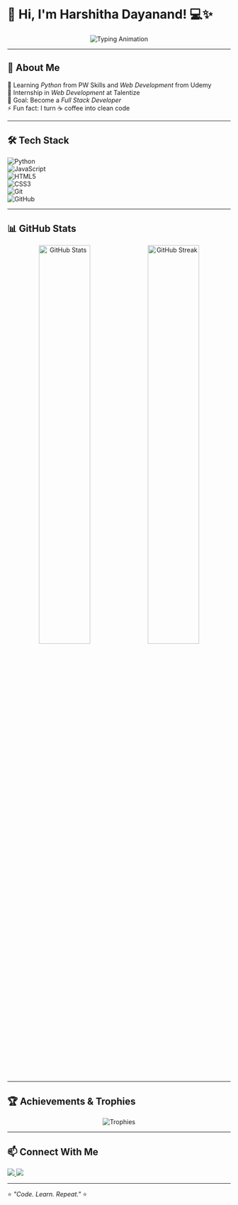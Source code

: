 # 👋 Hi, I'm Harshitha Dayanand! 💻✨

<p align="center">
  <img src="https://readme-typing-svg.herokuapp.com?font=Fira+Code&weight=600&size=22&pause=1000&color=F74C84&center=true&vCenter=true&width=435&lines=Aspiring+Full+Stack+Developer;Python+%7C+Web+Development+%7C+DSA;Always+Learning+%26+Improving" alt="Typing Animation" />
</p>

---

## 🚀 About Me  
🌱 Learning *Python* from PW Skills and *Web Development* from Udemy  
💼 Internship in *Web Development* at Talentize  
🎯 Goal: Become a *Full Stack Developer*  
⚡ Fun fact: I turn ☕ coffee into clean code  

---

## 🛠 Tech Stack  
![Python](https://img.shields.io/badge/Python-3670A0?style=for-the-badge&logo=python&logoColor=ffdd54)  
![JavaScript](https://img.shields.io/badge/JavaScript-F7DF1E?style=for-the-badge&logo=javascript&logoColor=black)  
![HTML5](https://img.shields.io/badge/HTML5-E34F26?style=for-the-badge&logo=html5&logoColor=white)  
![CSS3](https://img.shields.io/badge/CSS3-1572B6?style=for-the-badge&logo=css3&logoColor=white)  
![Git](https://img.shields.io/badge/Git-F05032?style=for-the-badge&logo=git&logoColor=white)  
![GitHub](https://img.shields.io/badge/GitHub-100000?style=for-the-badge&logo=github&logoColor=white)  

---

## 📊 GitHub Stats  
<p align="center">
  <img src="https://github-readme-stats.vercel.app/api?username=harshithadayanand05&show_icons=true&theme=radical" alt="GitHub Stats" width="48%" />
  <img src="https://streak-stats.demolab.com?user=harshithadayanand05&theme=radical" alt="GitHub Streak" width="48%" />
</p>

---

## 🏆 Achievements & Trophies  
<p align="center">
  <img src="https://github-profile-trophy.vercel.app/?username=harshithadayanand05&theme=dracula&no-frame=true&row=1&column=6" alt="Trophies" />
</p>

---

## 📫 Connect With Me  
<p>
  <a href="https://www.linkedin.com/in/YOUR-LINKEDIN" target="_blank">
    <img src="https://img.shields.io/badge/LinkedIn-%230A66C2.svg?style=for-the-badge&logo=linkedin&logoColor=white" />
  </a>
  <a href="mailto:YOUR-EMAIL@example.com">
    <img src="https://img.shields.io/badge/Email-D14836.svg?style=for-the-badge&logo=gmail&logoColor=white" />
  </a>
</p>

---

⭐ *"Code. Learn. Repeat."* ⭐
